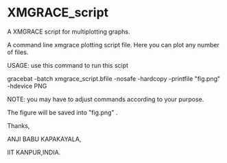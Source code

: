 # XMGRACE_script
A XMGRACE script for multiplotting graphs. 

A command line xmgrace plotting script file. Here you can plot any number of files. 

USAGE: use this command to run this scipt

gracebat -batch xmgrace_script.bfile -nosafe -hardcopy -printfile "fig.png" -hdevice PNG

NOTE: you may have to adjust commands according to your purpose.

The figure will be saved into "fig.png" .


Thanks,

ANJI BABU KAPAKAYALA,

IIT KANPUR,INDIA.
